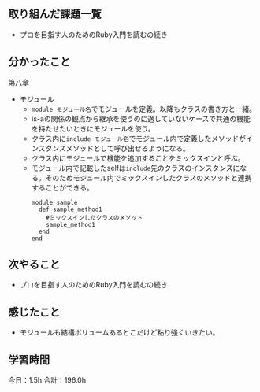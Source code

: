 ## 取り組んだ課題一覧
* プロを目指す人のためのRuby入門を読むの続き
## 分かったこと
第八章
* モジュール
  * ```module モジュール名```でモジュールを定義。以降もクラスの書き方と一緒。
  * is-aの関係の観点から継承を使うのに適していないケースで共通の機能を持たせたいときにモジュールを使う。
  * クラス内に```include モジュール名```でモジュール内で定義したメソッドがインスタンスメソッドとして呼び出せるようになる。
  * クラス内にモジュールで機能を追加することをミックスインと呼ぶ。
  * モジュール内で記載したselfは```include```先のクラスのインスタンスになる。そのためモジュール内でミックスインしたクラスのメソッドと連携することができる。
    ```ruby:code
    module sample
      def sample_method1
        #ミックスインしたクラスのメソッド
        sample_method1
      end
    end
    ```
    

## 次やること
*  プロを目指す人のためのRuby入門を読むの続き
## 感じたこと
*  モジュールも結構ボリュームあるとこだけど粘り強くいきたい。
 
## 学習時間
今日：1.5h
合計：196.0h
